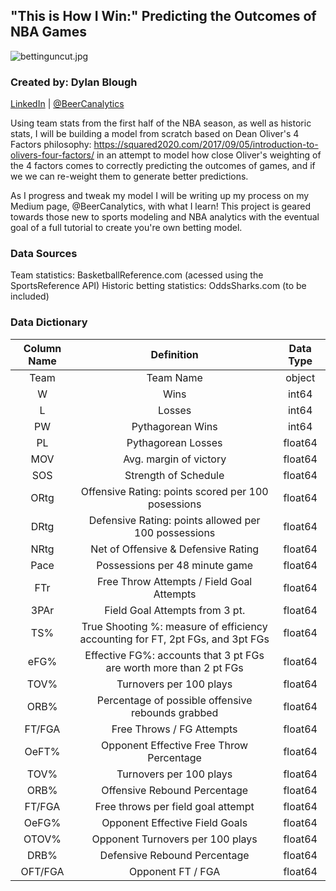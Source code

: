 ## "This is How I Win:" Predicting the Outcomes of NBA Games

![bettinguncut.jpg](attachment:bettinguncut.jpg)

### Created by: Dylan Blough
[LinkedIn](https://www.linkedin.com/in/dylan-blough-b2185619a/) | [@BeerCanalytics](https://medium.com/@beercanalytics)

Using team stats from the first half of the NBA season, as well as historic stats, I will be building a model from scratch based on Dean Oliver's 4 Factors philosophy: https://squared2020.com/2017/09/05/introduction-to-olivers-four-factors/ in an attempt to model how close Oliver's weighting of the 4 factors comes to correctly predicting the outcomes of games, and if we we can re-weight them to generate better predictions.

As I progress and tweak my model I will be writing up my process on my Medium page, @BeerCanalytics, with what I learn! This project is geared towards those new to sports modeling and NBA analytics with the eventual goal of a full tutorial to create you're own betting model.

### Data Sources

Team statistics: BasketballReference.com (acessed using the SportsReference API)
Historic betting statistics: OddsSharks.com (to be included)

### Data Dictionary
| Column Name |                                   Definition                                   | Data Type |
|:-----------:|:------------------------------------------------------------------------------:|:---------:|
|     Team    |                                    Team Name                                   |   object  |
|      W      |                                      Wins                                      |   int64   |
|      L      |                                     Losses                                     |   int64   |
|      PW     |                                Pythagorean Wins                                |   int64   |
|      PL     |                               Pythagorean Losses                               |  float64  |
|     MOV     |                             Avg. margin of victory                             |  float64  |
|     SOS     |                              Strength of Schedule                              |  float64  |
|     ORtg    |               Offensive Rating: points scored per 100 posessions               |  float64  |
|     DRtg    |              Defensive Rating: points allowed per 100 possessions              |  float64  |
|     NRtg    |                       Net of Offensive & Defensive Rating                      |  float64  |
|     Pace    |                         Possessions per 48 minute game                         |  float64  |
|     FTr     |                    Free Throw Attempts / Field Goal Attempts                   |  float64  |
|     3PAr    |                         Field Goal Attempts from 3 pt.                         |  float64  |
|     TS%     | True Shooting %: measure of efficiency accounting for FT, 2pt FGs, and 3pt FGs |  float64  |
|     eFG%    |       Effective FG%: accounts that 3 pt FGs are worth more than 2 pt FGs       |  float64  |
|     TOV%    |                             Turnovers per 100 plays                            |  float64  |
|     ORB%    |                Percentage of possible offensive rebounds grabbed               |  float64  |
|    FT/FGA   |                            Free Throws / FG Attempts                           |  float64  |
|    OeFT%    |                    Opponent Effective Free Throw Percentage                    |  float64  |
|   TOV%  |       Turnovers per 100 plays      | float64 |
|   ORB%  |    Offensive Rebound Percentage    | float64 |
|  FT/FGA | Free throws per field goal attempt | float64 |
|  OeFG%  |   Opponent Effective Field Goals   | float64 |
|  OTOV%  |  Opponent Turnovers per 100 plays  | float64 |
|   DRB%  |    Defensive Rebound Percentage    | float64 |
| OFT/FGA |          Opponent FT / FGA         | float64 |
